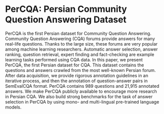 # PerCQA: Persian Community Question Answering Dataset
PerCQA is the first Persian dataset for Community Question Answering. 
Community Question Answering (CQA) forums provide answers for many real-life questions. Thanks to the large size, these forums are very popular among machine learning researchers. Automatic answer selection, answer ranking, question retrieval, expert finding and fact-checking are example learning tasks performed using CQA data. 
In this paper, we present PerCQA, the first Persian dataset for CQA. This dataset contains the questions and answers crawled from the most well-known Persian forum. After data acquisition, we provide rigorous annotation guidelines in an iterative process, and then the annotation of question-answer pairs in SemEvalCQA format. 
PerCQA contains 989 questions and 21,915 annotated answers. We make PerCQA publicly available to encourage more research in Persian CQA. We also build strong benchmarks for the task of answer selection in PerCQA by using mono- and multi-lingual pre-trained language models.
